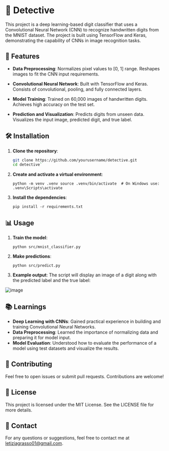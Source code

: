 
# 🧠 Detective
This project is a deep learning-based digit classifier that uses a Convolutional Neural Network (CNN) to recognize handwritten digits from the MNIST dataset. The project is built using TensorFlow and Keras, demonstrating the capability of CNNs in image recognition tasks.

## 🚀 Features

- **Data Preprocessing**: 
Normalizes pixel values to [0, 1] range.
Reshapes images to fit the CNN input requirements.
  
- **Convolutional Neural Network**:
Built with TensorFlow and Keras.
Consists of convolutional, pooling, and fully connected layers.
  
- **Model Training**:
Trained on 60,000 images of handwritten digits.
Achieves high accuracy on the test set.
  
- **Prediction and Visualization**:
Predicts digits from unseen data.
Visualizes the input image, predicted digit, and true label.

## 🛠️ Installation

1. **Clone the repository**:
   ```bash
   git clone https://github.com/yourusername/detective.git
   cd detective` 

2.  **Create and activate a virtual environment**:
    
 
    
    `python -m venv .venv
    source .venv/bin/activate  # On Windows use: .venv\Scripts\activate` 
    
3.  **Install the dependencies**:
      
    `pip install -r requirements.txt` 
    

## 📊 Usage

1.  **Train the model**:

    `python src/mnist_classifier.py` 
    
2.  **Make predictions**:

    
    `python src/predict.py` 
    
3.  **Example output**: The script will display an image of a digit along with the predicted label and the true label:
   
   ![image](https://github.com/user-attachments/assets/83d62bb7-34a7-4aec-abf9-2046e6a23858)

    

## 📚 Learnings

-   **Deep Learning with CNNs**: Gained practical experience in building and training Convolutional Neural Networks.
-   **Data Preprocessing**: Learned the importance of normalizing data and preparing it for model input.
-   **Model Evaluation**: Understood how to evaluate the performance of a model using test datasets and visualize the results.

## 🤝 Contributing

Feel free to open issues or submit pull requests. Contributions are welcome!

## 📜 License

This project is licensed under the MIT License. See the LICENSE file for more details.

## 📧 Contact

For any questions or suggestions, feel free to contact me at letiziagrasso01@gmail.com.


